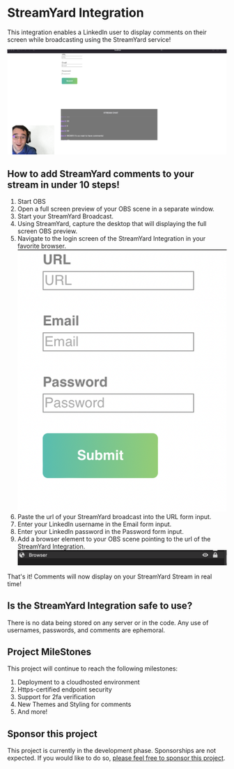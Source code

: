 # StreamYard Integration
This integration enables a LinkedIn user to display comments on their screen while broadcasting using the StreamYard service!

![alt text](https://github.com/efwoods/StreamYardIntegration/blob/main/src/assets/Proof-of-Concept.png)

## How to add StreamYard comments to your stream in under 10 steps!
1. Start OBS
2. Open a full screen preview of your OBS scene in a separate window.
3. Start your StreamYard Broadcast.
4. Using StreamYard, capture the desktop that will displaying the full screen OBS preview.
5. Navigate to the login screen of the StreamYard Integration in your favorite browser.
![alt text](https://github.com/efwoods/StreamYardIntegration/blob/main/src/assets/login-comments.png)
6. Paste the url of your StreamYard broadcast into the URL form input.
7. Enter your LinkedIn username in the Email form input.
8. Enter your LinkedIn password in the Password form input.
9. Add a browser element to your OBS scene pointing to the url of the StreamYard Integration.
![alt text](https://github.com/efwoods/StreamYardIntegration/blob/main/src/assets/OBS%20browser%20capture.png)

That's it! Comments will now display on your StreamYard Stream in real time!

## Is the StreamYard Integration safe to use?
There is no data being stored on any server or in the code. Any use of usernames, passwords, and comments are ephemoral. 

## Project MileStones
This project will continue to reach the following milestones:
1. Deployment to a cloudhosted environment
2. Https-certified endpoint security
3. Support for 2fa verification 
4. New Themes and Styling for comments
5. And more!

## Sponsor this project
This project is currently in the development phase. Sponsorships are not expected. If you would like to do so, [please feel free to sponsor this project](https://github.com/sponsors/efwoods?o=esb).
